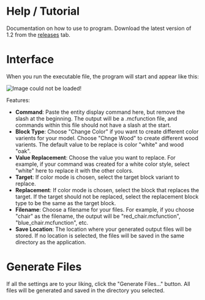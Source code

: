 # Help / Tutorial
Documentation on how to use to program. Download the latest version of 1.2 from the [releases](https://github.com/corv1njano/Display-Entities-Scripts/releases) tab.

# Interface
When you run the executable file, the program will start and appear like this:

![Image could not be loaded!](https://raw.githubusercontent.com/corv1njano/Display-Entities-Scripts/refs/heads/main/docs/img/ui-1-2.PNG "Title")

Features:
- **Command**: Paste the entity display command here, but remove the slash at the beginning. The output will be a .mcfunction file, and commands within this file should not have a slash at the start.
- **Block Type**: Choose "Change Color" if you want to create different color varients for your model. Choose "Chnge Wood" to create different wood varients. The default value to be replace is color "white" and wood "oak".
- **Value Replacement**: Choose the value you want to replace. For example, if your command was created for a white color style, select "white" here to replace it with the other colors. 
- **Target**: If color mode is chosen, select the target block variant to replace.
- **Replacement**: If color mode is chosen, select the block that replaces the target. If the target should not be replaced, select the replacement block type to be the same as the target block.
- **Filename**: Choose a filename for your files. For example, if you choose "chair" as the filename, the output will be "red_chair.mcfunction", "blue_chair.mcfunction", etc.
- **Save Location**: The location where your generated output files will be stored. If no location is selected, the files will be saved in the same directory as the application.

# Generate Files
If all the settings are to your liking, click the "Generate Files…" button. All files will be generated and saved in the directory you selected.
